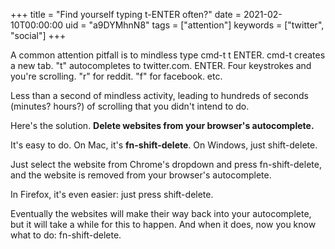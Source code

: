 +++
title = "Find yourself typing t-ENTER often?"
date = 2021-02-10T00:00:00
uid = "a9DYMhnN8"
tags = ["attention"]
keywords = ["twitter", "social"]
+++

A common attention pitfall is to mindless type cmd-t t ENTER. cmd-t creates a new tab. "t" autocompletes to twitter.com. ENTER. Four keystrokes and you're scrolling. "r" for reddit. "f" for facebook. etc.

Less than a second of mindless activity, leading to hundreds of seconds (minutes? hours?) of scrolling that you didn't intend to do.

Here's the solution. **Delete websites from your browser's autocomplete.**

It's easy to do. On Mac, it's **fn-shift-delete**. On Windows, just shift-delete.

Just select the website from Chrome's dropdown and press fn-shift-delete, and the website is removed from your browser's autocomplete.

In Firefox, it's even easier: just press shift-delete.

Eventually the websites will make their way back into your autocomplete, but it will take a while for this to happen. And when it does, now you know what to do: fn-shift-delete.
